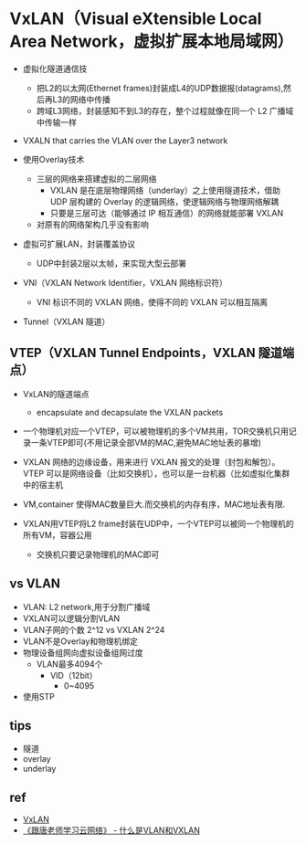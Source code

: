 
# VxLAN（Visual eXtensible Local Area Network，虚拟扩展本地局域网）
+ 虚拟化隧道通信技
    + 把L2的以太网(Ethernet frames)封装成L4的UDP数据报(datagrams),然后再L3的网络中传播
    + 跨域L3网络，封装感知不到L3的存在，整个过程就像在同一个 L2 广播域中传输一样

+ VXALN that carries the VLAN over the Layer3 network

+ 使用Overlay技术
    + 三层的网络来搭建虚拟的二层网络
        + VXLAN 是在底层物理网络（underlay）之上使用隧道技术，借助 UDP 层构建的 Overlay 的逻辑网络，使逻辑网络与物理网络解耦
        + 只要是三层可达（能够通过 IP 相互通信）的网络就能部署 VXLAN
    + 对原有的网络架构几乎没有影响

+ 虚拟可扩展LAN，封装覆盖协议
    + UDP中封装2层以太帧，来实现大型云部署


+ VNI（VXLAN Network Identifier，VXLAN 网络标识符）
    + VNI 标识不同的 VXLAN 网络，使得不同的 VXLAN 可以相互隔离

+ Tunnel（VXLAN 隧道）

## VTEP（VXLAN Tunnel Endpoints，VXLAN 隧道端点）
+ VxLAN的隧道端点
    + encapsulate and decapsulate the VXLAN packets

+ 一个物理机对应一个VTEP，可以被物理机的多个VM共用，TOR交换机只用记录一条VTEP即可(不用记录全部VM的MAC,避免MAC地址表的暴增)
+ VXLAN 网络的边缘设备，用来进行 VXLAN 报文的处理（封包和解包）。VTEP 可以是网络设备（比如交换机），也可以是一台机器（比如虚拟化集群中的宿主机
+ VM,container 使得MAC数量巨大.而交换机的内存有序，MAC地址表有限.
+ VXLAN用VTEP将L2 frame封装在UDP中，一个VTEP可以被同一个物理机的所有VM，容器公用
    + 交换机只要记录物理机的MAC即可

## vs VLAN
+ VLAN: L2 network,用于分割广播域
+ VXLAN可以逻辑分割VLAN
+ VLAN子网的个数 2^12 vs VXLAN 2^24
+ VLAN不是Overlay和物理机绑定
+ 物理设备组网向虚拟设备组网过度
    + VLAN最多4094个
        + VID（12bit） 
            + 0~4095
+ 使用STP

## tips
+ 隧道
+ overlay
+ underlay


## ref
+ [VxLAN](https://www.cnblogs.com/bakari/p/11131268.html)
+ [《跟唐老师学习云网络》 - 什么是VLAN和VXLAN](https://bbs.huaweicloud.com/blogs/111665)